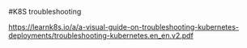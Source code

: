 #K8S troubleshooting

https://learnk8s.io/a/a-visual-guide-on-troubleshooting-kubernetes-deployments/troubleshooting-kubernetes.en_en.v2.pdf
